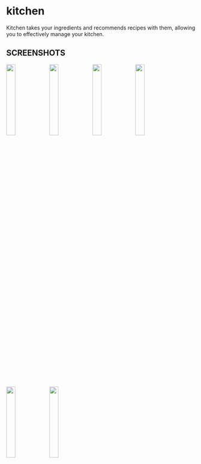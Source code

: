 # kitchen

Kitchen takes your ingredients and recommends recipes with them, allowing you to effectively manage your kitchen.

## SCREENSHOTS
<p style="float: center;">
  <img src="https://github.com/phanjan/kitchen_t8/blob/main/screenshots/1.png" width="22%"/>
  <img src="https://github.com/phanjan/kitchen_t8/blob/main/screenshots/1.png" width="22%"/>
  <img src="https://github.com/phanjan/kitchen_t8/blob/main/screenshots/1.png" width="22%"/>
  <img src="https://github.com/phanjan/kitchen_t8/blob/main/screenshots/1.png" width="22%"/>
  <img src="https://github.com/phanjan/kitchen_t8/blob/main/screenshots/1.png" width="22%"/>
  <img src="https://github.com/phanjan/kitchen_t8/blob/main/screenshots/1.png" width="22%"/>
</p>
